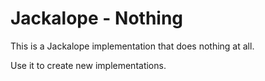 Jackalope - Nothing
===================

This is a Jackalope implementation that does nothing at all.

Use it to create new implementations.
